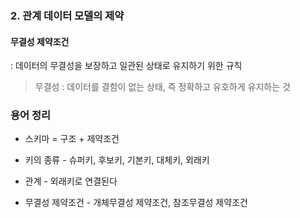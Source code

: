 ### 2. 관계 데이터 모델의 제약

#### 무결성 제약조건

: 데이터의 무결성을 보장하고 일관된 상태로 유지하기 위한 규칙

> 무결성 : 데이터를 결함이 없는 상태, 즉 정확하고 유호하게 유지하는 것



### 용어 정리

* 스키마 = 구조 + 제약조건

* 키의 종류 - 슈퍼키, 후보키, 기본키, 대체키, 외래키
* 관계 - 외래키로 연결된다
* 무결성 제약조건 - 개체무결성 제약조건, 참조무결성 제약조건